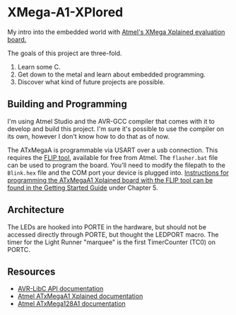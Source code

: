 # XMega-A1-XPlored

My intro into the embedded world with [Atmel's XMega Xplained evaluation board.](http://www.atmel.com/tools/XMEGA-A1XPLAINED.aspx?tab=overview)

The goals of this project are three-fold. 

1. Learn some C. 
2. Get down to the metal and learn about embedded programming. 
3. Discover what kind of future projects are possible. 

## Building and Programming

I'm using Atmel Studio and the AVR-GCC compiler that comes with it to develop and build this project. I'm sure it's possible to use the compiler on its own, however I don't know how to do that as of now. 

The ATxMegaA is programmable via USART over a usb connection. This requires the [FLIP tool][flip], available for free from Atmel. The `flasher.bat` file can be used to program the board. You'll need to modify the filepath to the `Blink.hex` file and the COM port your device is plugged into. [Instructions for programming the ATxMegaA1 Xplained board with the FLIP tool can be found in the Getting Started Guide][getting-started] under Chapter 5. 

[flip]: http://www.atmel.com/tools/FLIP.aspx
[getting-started]: http://www.atmel.com/images/doc8372.pdf

## Architecture

The LEDs are hooked into PORTE in the hardware, but should not be accessed directly through PORTE, but thought the LEDPORT macro. The timer for the Light Runner "marquee" is the first TimerCounter (TC0) on PORTC.

## Resources

- [AVR-LibC API documentation](http://www.nongnu.org/avr-libc/user-manual/index.html)
- [Atmel ATxMegaA1 Xplained documentation](http://www.atmel.com/tools/XMEGA-A1XPLAINED.aspx?tab=documents)
- [Atmel ATxMega128A1 documentation](http://www.atmel.com/devices/ATXMEGA128A1.aspx?tab=documents)
